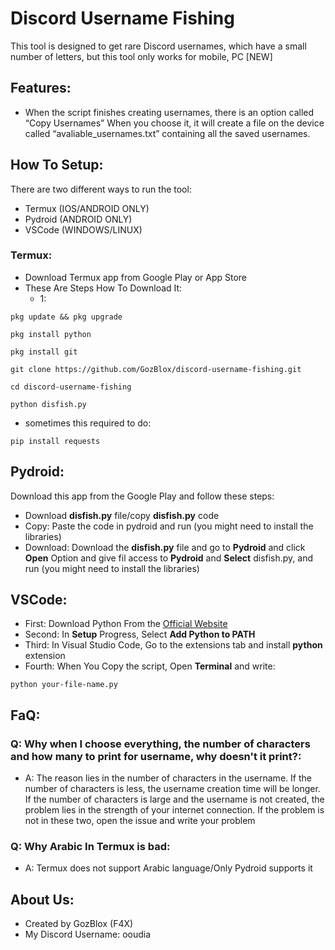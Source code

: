 # Discord Username Fishing
This tool is designed to get rare Discord usernames, which have a small number of letters, but this tool only works for mobile, PC [NEW]

## Features:
- When the script finishes creating usernames, there is an option called “Copy Usernames” When you choose it, it will create a file on the device called “avaliable_usernames.txt” containing all the saved usernames. 

## How To Setup:
There are two different ways to run the tool:
- Termux (IOS/ANDROID ONLY)
- Pydroid (ANDROID ONLY)
- VSCode (WINDOWS/LINUX)

### Termux:
- Download Termux app from Google Play or App Store 
- These Are Steps How To Download It:
  - 1:
```
pkg update && pkg upgrade
```

```
pkg install python
```

```
pkg install git
```

```
git clone https://github.com/GozBlox/discord-username-fishing.git
```

```
cd discord-username-fishing
```

```
python disfish.py
```

- sometimes this required to do:
```
pip install requests
```
## Pydroid:
Download this app from the Google Play and follow these steps:
- Download **disfish.py** file/copy **disfish.py** code
- Copy: Paste the code in pydroid and run (you might need to install the libraries)
- Download: Download the **disfish.py** file and go to **Pydroid** and click **Open** Option and give fil access to **Pydroid** and **Select** disfish.py, and run (you might need to install the libraries)

## VSCode:
- First: Download Python From the [Official Website](https://python.org)
- Second: In **Setup** Progress, Select **Add Python to PATH**
- Third: In Visual Studio Code, Go to the extensions tab and install **python** extension
- Fourth: When You Copy the script, Open **Terminal** and write:
```
python your-file-name.py
```

## FaQ:
### Q: Why when I choose everything, the number of characters and how many to print for username, why doesn't it print?:
- A: The reason lies in the number of characters in the username. If the number of characters is less, the username creation time will be longer. If the number of characters is large and the username is not created, the problem lies in the strength of your internet connection. If the problem is not in these two, open the issue and write your problem
### Q: Why Arabic In Termux is bad:
- A: Termux does not support Arabic language/Only Pydroid supports it

## About Us:
- Created by GozBlox (F4X)
- My Discord Username: ooudia